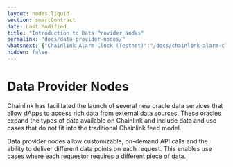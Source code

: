 ```yaml
---
layout: nodes.liquid
section: smartContract
date: Last Modified
title: "Introduction to Data Provider Nodes"
permalink: "docs/data-provider-nodes/"
whatsnext: {"Chainlink Alarm Clock (Testnet)":"/docs/chainlink-alarm-clock","LCX (Testnet)":"/docs/lcx-testnet","Kraken Rates Oracle Node":"/docs/kraken-rates-oracle-node/"}
hidden: false
---
```

# Data Provider Nodes

Chainlink has facilitated the launch of several new oracle data services that allow dApps to access rich data from external data sources. These oracles expand the types of data available on Chainlink and include data and use cases that do not fit into the traditional Chainlink feed model.

Data provider nodes allow customizable, on-demand API calls and the ability to deliver different data points on each request. This enables use cases where each requestor requires a different piece of data.